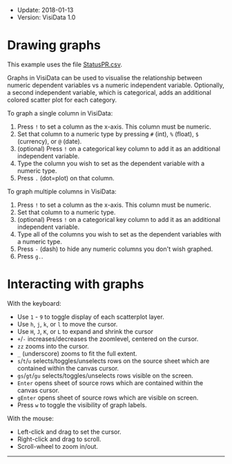 - Update: 2018-01-13
- Version: VisiData 1.0

# Drawing graphs

This example uses the file [StatusPR.csv](https://raw.githubusercontent.com/saulpw/visidata/stable/sample_data/StatusPR.csv).

<section id="hero">
    <asciinema-player id="player" poster="npt:0:30" rows=27 src="../casts/pivot-graphs.cast"></asciinema-player>
    <script type="text/javascript" src="/asciinema-player.js"></script>
</section>

Graphs in VisiData can be used to visualise the relationship between numeric dependent variables vs a numeric independent variable. Optionally, a second independent variable, which is categorical,  adds an additional colored scatter plot for each category.

To graph a single column in VisiData:

1. Press `!` to set a column as the x-axis. This column must be numeric.
2. Set that column to a numeric type by pressing `#` (int), `%` (float), `$` (currency), or `@` (date).
3. (optional) Press `!` on a categorical key column to add it as an additional independent variable.
4. Type the column you wish to set as the dependent variable with a numeric type.
5. Press `.` (dot=plot) on that column.

To graph multiple columns in VisiData:

1. Press `!` to set a column as the x-axis. This column must be numeric.
2. Set that column to a numeric type.
3. (optional) Press `!` on a categorical key column to add it as an additional independent variable.
4. Type all of the columns you wish to set as the dependent variables with a numeric type.
5. Press `-` (dash) to hide any numeric columns you don't wish graphed.
6. Press `g.`.

# Interacting with graphs

With the keyboard:

- Use `1` - `9` to toggle display of each scatterplot layer.
- Use `h`, `j`, `k`, or `l` to move the cursor.
- Use `H`, `J`, `K`, or `L` to expand and shrink the cursor
- `+`/`-` increases/decreases the zoomlevel, centered on the cursor.
- `zz` zooms into the cursor.
- `_` (underscore) zooms to fit the full extent.
- `s`/`t`/`u` selects/toggles/unselects rows on the source sheet which are contained within the canvas cursor.
- `gs`/`gt`/`gu` selects/toggles/unselects rows visible on the screen.
- `Enter` opens sheet of source rows which are contained within the canvas cursor.
- `gEnter` opens sheet of source rows which are visible on screen.
- Press `w` to toggle the visibility of graph labels.

With the mouse:

- Left-click and drag to set the cursor.
- Right-click and drag to scroll.
- Scroll-wheel to zoom in/out.

---

